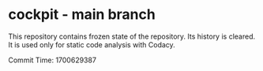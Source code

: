 # cockpit - main branch

This repository contains frozen state of the repository.
Its history is cleared. It is used only for static code
analysis with Codacy.

Commit Time: 1700629387